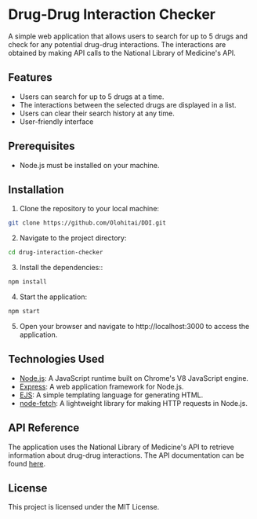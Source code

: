 
# Drug-Drug Interaction Checker

A simple web application that allows users to search for up to 5 drugs and check for any potential drug-drug interactions. The interactions are obtained by making API calls to the National Library of Medicine's API.

## Features
- Users can search for up to 5 drugs at a time.
- The interactions between the selected drugs are displayed in a list.
- Users can clear their search history at any time.
- User-friendly interface

## Prerequisites
- Node.js must be installed on your machine.

## Installation
1. Clone the repository to your local machine:
```bash
git clone https://github.com/Olohitai/DDI.git
```
2. Navigate to the project directory:
```bash
cd drug-interaction-checker
```
3. Install the dependencies::
```bash
npm install
```
4. Start the application:
```bash
npm start
```
5. Open your browser and navigate to http://localhost:3000 to access the application.

## Technologies Used
- [Node.js](https://nodejs.org/): A JavaScript runtime built on Chrome's V8 JavaScript engine.
- [Express](https://expressjs.com/): A web application framework for Node.js.
- [EJS](https://npmjs.com/package/ejs): A simple templating language for generating HTML.
- [node-fetch](https://github.com/node-fetch/node-fetch): A lightweight library for making HTTP requests in Node.js.


## API Reference
The application uses the National Library of Medicine's API to retrieve information about drug-drug interactions. The API documentation can be found [here](https://lhncbc.nlm.nih.gov/RxNav/AIs/api-Interaction.findDrugInteractions.html).

## License
This project is licensed under the MIT License.
